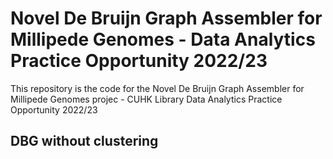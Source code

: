# Novel De Bruijn Graph Assembler for Millipede Genomes - Data Analytics Practice Opportunity 2022/23

This repository is the code for the Novel De Bruijn Graph Assembler for Millipede Genomes projec - CUHK Library Data Analytics Practice Opportunity 2022/23

## DBG without clustering
